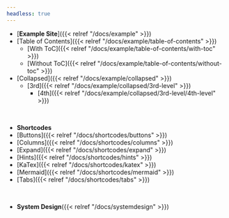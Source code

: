```yaml
---
headless: true
---
```


- [**Example Site**]({{< relref "/docs/example" >}})
- [Table of Contents]({{< relref "/docs/example/table-of-contents" >}})
  - [With ToC]({{< relref "/docs/example/table-of-contents/with-toc" >}})
  - [Without ToC]({{< relref "/docs/example/table-of-contents/without-toc" >}})
- [Collapsed]({{< relref "/docs/example/collapsed" >}})
  - [3rd]({{< relref "/docs/example/collapsed/3rd-level" >}})
    - [4th]({{< relref "/docs/example/collapsed/3rd-level/4th-level" >}})
<br />

- **Shortcodes**
- [Buttons]({{< relref "/docs/shortcodes/buttons" >}})
- [Columns]({{< relref "/docs/shortcodes/columns" >}})
- [Expand]({{< relref "/docs/shortcodes/expand" >}})
- [Hints]({{< relref "/docs/shortcodes/hints" >}})
- [KaTex]({{< relref "/docs/shortcodes/katex" >}})
- [Mermaid]({{< relref "/docs/shortcodes/mermaid" >}})
- [Tabs]({{< relref "/docs/shortcodes/tabs" >}})
<br />

- **System Design**({{< relref "/docs/systemdesign" >}})
<br />
